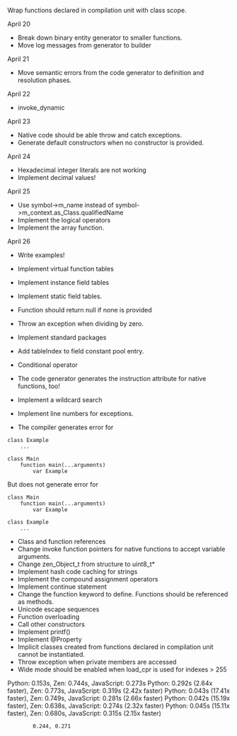Wrap functions declared in compilation unit with class scope.

April 20

 * Break down binary entity generator to smaller functions.
 * Move log messages from generator to builder

April 21
 * Move semantic errors from the code generator to definition and resolution phases.

April 22
 * invoke_dynamic

April 23
 * Native code should be able throw and catch exceptions.
 * Generate default constructors when no constructor is provided.

April 24
 * Hexadecimal integer literals are not working
* Implement decimal values!

April 25
 * Use symbol->m_name instead of symbol->m_context.as_Class.qualifiedName
 * Implement the logical operators
 * Implement the array function.

April 26
 * Write examples!

 * Implement virtual function tables
 * Implement instance field tables
 * Implement static field tables.
 * Function should return null if none is provided
 * Throw an exception when dividing by zero.
 * Implement standard packages
 * Add tableIndex to field constant pool entry.
 * Conditional operator


 * The code generator generates the instruction attribute for native functions, too!
 * Implement a wildcard search
 * Implement line numbers for exceptions.
 * The compiler generates error for
```
class Example
    ...

class Main
    function main(...arguments)
        var Example
```

But does not generate error for
```
class Main
    function main(...arguments)
        var Example

class Example
    ...
```

 * Class and function references
 * Change invoke function pointers for native functions to accept variable arguments.
 * Change zen_Object_t from structure to uint8_t*
 * Implement hash code caching for strings
 * Implement the compound assignment operators
 * Implement continue statement
 * Change the function keyword to define. Functions should be referenced as methods.
 * Unicode escape sequences
 * Function overloading
 * Call other constructors
 * Implement printf()
 * Implement @Property
 * Implicit classes created from functions declared in compilation unit cannot be instantiated.
 * Throw exception when private members are accessed
 * Wide mode should be enabled when load_cpr is used for indexes > 255

 Python: 0.153s, Zen: 0.744s, JavaScript: 0.273s
 Python: 0.292s (2.64x faster), Zen: 0.773s, JavaScript: 0.319s (2.42x faster)
 Python: 0.043s (17.41x faster), Zen: 0.749s, JavaScript: 0.281s (2.66x faster)
 Python: 0.042s (15.19x faster), Zen: 0.638s, JavaScript: 0.274s (2.32x faster)
 Python: 0.045s (15.11x faster), Zen: 0.680s, JavaScript: 0.315s (2.15x faster)

            0.244, 0.271

